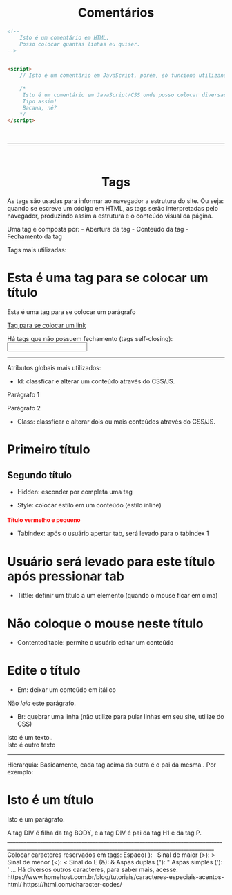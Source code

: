 <span align="center"> 

# Comentários 

</span>

```html
<!-- 
    Isto é um comentário em HTML.
    Posso colocar quantas linhas eu quiser.
-->


<script> 
    // Isto é um comentário em JavaScript, porém, só funciona utilizando uma única linha.
    
    /* 
     Isto é um comentário em JavaScript/CSS onde posso colocar diversas linhas..
     Tipo assim!
     Bacana, né?
    */ 
</script>
```

</br>

_________________________________________________________________________________________________________________
</br>
<span align="center">

# Tags

</span>
<p>As tags são usadas para informar ao navegador a estrutura do site. 
Ou seja: quando se escreve um código em HTML, as tags serão interpretadas pelo navegador, 
produzindo assim a estrutura e o conteúdo visual da página. </p>
Uma tag é composta por:
- Abertura da tag
- Conteúdo da tag
- Fechamento da tag

Tags mais utilizadas: 
<h1> Esta é uma tag para se colocar um título </h1>
<p> Esta é uma tag para se colocar um parágrafo </p>
<a href="www.google.com.br" title="isn't">Tag para se colocar um link</a> 
<!-- Perceba que na TAG tittle foi utilizado aspas simples como string, para o browser interpretar maneira correta, 
    pois o atributo TITLE já possuia as aspas duplas depois do sinal de igual
    Sempre utilize aspas duplas nos atributos.. Title="" -->

Há tags que não possuem fechamento (tags self-closing): 
<input type="">
<img scr="link da imagem / diretório" alt=""> 
_________________________________________________________________________________________________________________________________________________________
Atributos globais mais utilizados: 

- Id: classficar e alterar um conteúdo através do CSS/JS. 
<p id="p1">Parágrafo 1</p>
<p id="p2">Parágrafo 2</p>

- Class: classficar e alterar dois ou mais conteúdos através do CSS/JS.
<h1 class="título1">Primeiro título</h1> 
<h2 class="titulo2">Segundo título</h2>

- Hidden: esconder por completa uma tag
<h1 hidden="true">Este título não irá aparecer pois está com a tag hidden :( </h1>

- Style: colocar estilo em um conteúdo (estilo inline)
<h1 style="color:red; font-size: small; "> Título vermelho e pequeno</h1>

- Tabindex: após o usuário apertar tab, será levado para o tabindex 1
<h1 tabindex="1"> Usuário será levado para este título após pressionar tab</h1>

- Tittle: definir um título a um elemento (quando o mouse ficar em cima)
<h1 title="primeiro título"> Não coloque o mouse neste título</h1>   

- Contenteditable: permite o usuário editar um conteúdo
<h1 contenteditable="true"> Edite o título </h1> 

- Em: deixar um conteúdo em itálico
<p> Não <em>leia</em> este parágrafo.</p>

- Br: quebrar uma linha (não utilize para pular linhas em seu site, utilize do CSS)
<p> Isto é um texto.. <br> Isto é outro texto</p>

_________________________________________________________________________________________________________________________________________________________
Hierarquia: 
Basicamente, cada tag acima da outra é o pai da mesma.. Por exemplo:
<body>
    <div> 
        <h1>Isto é um título</h1>
        <p>Isto é um parágrafo.</p>
    </div>
</body>
A tag DIV é filha da tag BODY, e a tag DIV é pai da tag H1 e da tag P.
_________________________________________________________________________________________________________________________________________________________
Colocar caracteres reservados em tags:
Espaço(  ): &nbsp; 
Sinal de maior (>): &gt; 
Sinal de menor (<): &lt; 
Sinal do E (&): &amp;
Aspas duplas ("): &quot; 
Aspas simples ('): &apos; 
... Há diversos outros caracteres, para saber mais, acesse:
https://www.homehost.com.br/blog/tutoriais/caracteres-especiais-acentos-html/
https://html.com/character-codes/